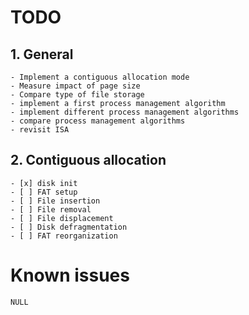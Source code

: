 # TODO

## 1. General
    - Implement a contiguous allocation mode
    - Measure impact of page size
    - Compare type of file storage
    - implement a first process management algorithm
    - implement different process management algorithms
    - compare process management algorithms
    - revisit ISA
## 2. Contiguous allocation
    - [x] disk init 
    - [ ] FAT setup
    - [ ] File insertion
    - [ ] File removal
    - [ ] File displacement
    - [ ] Disk defragmentation
    - [ ] FAT reorganization

# Known issues

```NULL```

